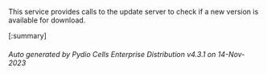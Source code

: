 






This service provides calls to the update server to check if a new version is available for download.

[:summary]

###### Auto generated by Pydio Cells Enterprise Distribution v4.3.1 on 14-Nov-2023
